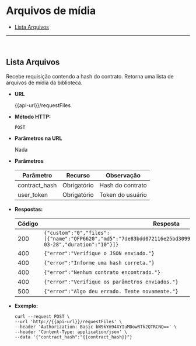 # Arquivos de mídia

- [Lista Arquivos](Files.md#lista-arquivos)

----
<br/>

**Lista Arquivos**
----
Recebe requisição contendo a hash do contrato. Retorna uma lista de arquivos de mídia da biblioteca.

* **URL**

  {{api-url}}/requestFiles

* **Método HTTP:**

  `POST`
  
*  **Parâmetros na URL**

   Nada 

* **Parâmetros**

	| Parâmetro | Recurso | Observação |
	|--|--|--|
	| contract_hash | Obrigatório | Hash do contrato |
	| user_token | Obrigatório | Token do usuário |

* **Respostas:**
	
	|Código| Resposta |
	|--|--|
	| 200 | ```{"custom":"0","files":[{"name":"OFP6620","md5":"7de83bdd072116e25bd30998413d2708","creation_date":"2018-03-28","duration":"10"}]}``` |
	| 400 | `{"error":"Verifique o JSON enviado."}` |
	| 400 | `{"error":"Informe uma hash correta."}` |
	| 400 | `{"error":"Nenhum contrato encontrado."}` | 
	| 400 | `{"error":"Verifique os parâmetros enviados."}` |
	| 500 | `{"error":"Algo deu errado. Tente novamente."}` |

* **Exemplo:**
	
	````curl
	curl --request POST \
  --url 'http://{{api-url}}/requestFiles' \
  --header 'Authorization: Basic bW9kYm94XYIuMDowRTk2QTRCNQ==' \
  --header 'Content-Type: application/json' \
  --data '{"contract_hash":"{{contract_hash}}"}
  ```` 

<!--stackedit_data:
eyJoaXN0b3J5IjpbNzcxNjc2MTA3XX0=
-->